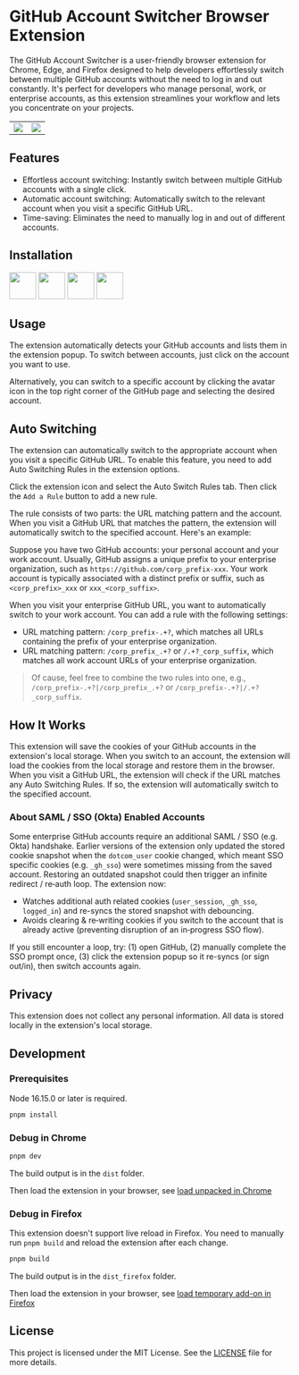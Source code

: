 # GitHub Account Switcher Browser Extension

The GitHub Account Switcher is a user-friendly browser extension for Chrome, Edge, and Firefox designed to help developers effortlessly switch between multiple GitHub accounts without the need to log in and out constantly. It's perfect for developers who manage personal, work, or enterprise accounts, as this extension streamlines your workflow and lets you concentrate on your projects.

<table>
<tr>
  <td><img src="./screenshots/popup.png" /></td>
  <td><img src="./screenshots/dropdown.png" /></td>
</tr>
</table>


## Features

- Effortless account switching: Instantly switch between multiple GitHub accounts with a single click.
- Automatic account switching: Automatically switch to the relevant account when you visit a specific GitHub URL.
- Time-saving: Eliminates the need to manually log in and out of different accounts.

## Installation

<a href="https://chrome.google.com/webstore/detail/glnlddiaebecckddpfcangohjebhhoea"><img src="https://raw.githubusercontent.com/alrra/browser-logos/master/src/chrome/chrome_128x128.png" width="48" /></a>
<a href="https://addons.mozilla.org/en-US/firefox/addon/github-account-switcher/"><img src="https://raw.githubusercontent.com/alrra/browser-logos/master/src/firefox/firefox_128x128.png" width="48" /></a>
<a href="https://microsoftedge.microsoft.com/addons/detail/mibpjgghmehliaphcpjjhhfcopeodene"><img src="https://raw.githubusercontent.com/alrra/browser-logos/master/src/edge/edge_128x128.png" width="48" /></a>
<a href="https://chrome.google.com/webstore/detail/glnlddiaebecckddpfcangohjebhhoea"><img src="https://raw.githubusercontent.com/alrra/browser-logos/master/src/brave/brave_128x128.png" width="48" /></a>

## Usage

The extension automatically detects your GitHub accounts and lists them in the extension popup. To switch between accounts, just click on the account you want to use.

Alternatively, you can switch to a specific account by clicking the avatar icon in the top right corner of the GitHub page and selecting the desired account.

## Auto Switching

The extension can automatically switch to the appropriate account when you visit a specific GitHub URL. To enable this feature, you need to add Auto Switching Rules in the extension options.

Click the extension icon and select the Auto Switch Rules tab. Then click the `Add a Rule` button to add a new rule.

The rule consists of two parts: the URL matching pattern and the account. When you visit a GitHub URL that matches the pattern, the extension will automatically switch to the specified account. Here's an example:

Suppose you have two GitHub accounts: your personal account and your work account. Usually, GitHub assigns a unique prefix to your enterprise organization, such as `https://github.com/corp_prefix-xxx`. Your work account is typically associated with a distinct prefix or suffix, such as `<corp_prefix>_xxx` or `xxx_<corp_suffix>`.

When you visit your enterprise GitHub URL, you want to automatically switch to your work account. You can add a rule with the following settings:

- URL matching pattern: `/corp_prefix-.+?`, which matches all URLs containing the prefix of your enterprise organization.
- URL matching pattern: `/corp_prefix_.+?` or `/.+?_corp_suffix`, which matches all work account URLs of your enterprise organization.

> Of cause, feel free to combine the two rules into one, e.g., `/corp_prefix-.+?|/corp_prefix_.+?` or `/corp_prefix-.+?|/.+?_corp_suffix`.

## How It Works

This extension will save the cookies of your GitHub accounts in the extension's local storage. When you switch to an account, the extension will load the cookies from the local storage and restore them in the browser. When you visit a GitHub URL, the extension will check if the URL matches any Auto Switching Rules. If so, the extension will automatically switch to the specified account.

### About SAML / SSO (Okta) Enabled Accounts

Some enterprise GitHub accounts require an additional SAML / SSO (e.g. Okta) handshake. Earlier versions of the extension only updated the stored cookie snapshot when the `dotcom_user` cookie changed, which meant SSO specific cookies (e.g. `_gh_sso`) were sometimes missing from the saved account. Restoring an outdated snapshot could then trigger an infinite redirect / re‑auth loop. The extension now:

- Watches additional auth related cookies (`user_session`, `_gh_sso`, `logged_in`) and re-syncs the stored snapshot with debouncing.
- Avoids clearing & re‑writing cookies if you switch to the account that is already active (preventing disruption of an in‑progress SSO flow).

If you still encounter a loop, try: (1) open GitHub, (2) manually complete the SSO prompt once, (3) click the extension popup so it re-syncs (or sign out/in), then switch accounts again.

## Privacy

This extension does not collect any personal information. All data is stored locally in the extension's local storage.

## Development

### Prerequisites

Node 16.15.0 or later is required.

```bash
pnpm install
```

### Debug in Chrome

```bash
pnpm dev
```

The build output is in the `dist` folder.

Then load the extension in your browser, see [load unpacked in Chrome](https://developer.chrome.com/docs/extensions/mv3/getstarted/development-basics/#load-unpacked)

### Debug in Firefox

This extension doesn't support live reload in Firefox. You need to manually run `pnpm build` and reload the extension after each change.

```bash
pnpm build
```

The build output is in the `dist_firefox` folder.

Then load the extension in your browser, see [load temporary add-on in Firefox](https://extensionworkshop.com/documentation/develop/temporary-installation-in-firefox/)

## License

This project is licensed under the MIT License. See the [LICENSE](./LICENSE) file for more details.
